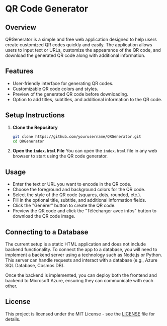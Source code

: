 # QR Code Generator

## Overview
QRGenerator is a simple and free web application designed to help users create customized QR codes quickly and easily. The application allows users to input text or URLs, customize the appearance of the QR code, and download the generated QR code along with additional information.

## Features
- User-friendly interface for generating QR codes.
- Customizable QR code colors and styles.
- Preview of the generated QR code before downloading.
- Option to add titles, subtitles, and additional information to the QR code.

## Setup Instructions
1. **Clone the Repository**
   ```bash
   git clone https://github.com/yourusername/QRGenerator.git
   cd QRGenerator
   ```

2. **Open the `index.html` File**
   You can open the `index.html` file in any web browser to start using the QR code generator.

## Usage
- Enter the text or URL you want to encode in the QR code.
- Choose the foreground and background colors for the QR code.
- Select the style of the QR code (squares, dots, rounded, etc.).
- Fill in the optional title, subtitle, and additional information fields.
- Click the "Générer" button to create the QR code.
- Preview the QR code and click the "Télécharger avec infos" button to download the QR code image.

## Connecting to a Database
The current setup is a static HTML application and does not include backend functionality. To connect the app to a database, you will need to implement a backend server using a technology such as Node.js or Python. This server can handle requests and interact with a database (e.g., Azure SQL Database, Cosmos DB).

Once the backend is implemented, you can deploy both the frontend and backend to Microsoft Azure, ensuring they can communicate with each other.

## License
This project is licensed under the MIT License - see the [LICENSE](LICENSE) file for details.